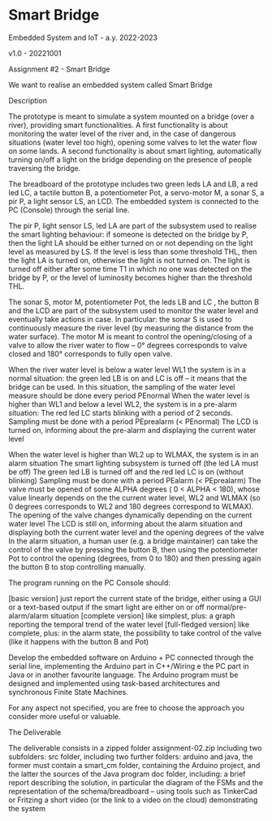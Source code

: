 # Smart Bridge

Embedded System and IoT  - a.y. 2022-2023

v1.0 - 20221001

Assignment #2 - Smart Bridge

We want to realise an embedded system called Smart Bridge

Description 

The prototype  is meant to simulate a system mounted on a bridge (over a river), providing smart functionalities.
A first functionality is about  monitoring the water level of the river and, in the case of dangerous situations (water level too high), opening some valves to let the water flow on some lands. 
A second functionality is about smart lighting, automatically turning on/off a light on the bridge depending on the presence of people traversing the bridge.

The breadboard of the prototype includes two green leds LA and LB, a red led LC, a tactile button B, a potentiometer Pot, a servo-motor M, a sonar S, a pir P, a light sensor LS, an LCD. The embedded system is connected to the PC (Console) through the serial line. 

The pir P, light sensor LS, led LA are part of the subsystem used to realise the smart lighting behaviour:
if someone is detected on the bridge  by P, then the light LA  should be either turned on or not depending on the light level as measured by LS. 
If the level is less than some threshold THL, then the light LA is turned on, otherwise the light is not turned on. 
The light is turned off either after some time T1 in which no one was detected on the bridge by P, or the level of luminosity becomes higher than the threshold THL.

The sonar S, motor M, potentiometer Pot, the leds LB and LC , the button B and the LCD are part of the subsystem used to monitor the water level and eventually take actions in case.  In particular:
 the sonar S is used to continuously measure the river level  (by measuring the distance from the water surface). 
The motor M is meant to control the opening/closing of a valve to allow the river water to flow – 0° degrees corresponds to valve closed and 180° corresponds to fully open valve.

When the river water level is below a water level WL1 the system is in a normal situation:
the green led LB is on and LC is off – it means that the bridge can be used. 
In this situation, the sampling of the water level measure should be done every period PEnormal 
When the water level is higher than WL1 and below a level WL2, the system is in a pre-alarm situation: 
The red led LC starts blinking with a period of 2 seconds.  
Sampling must be done with a period PEprealarm (< PEnormal)
The LCD is turned on, informing about the pre-alarm and displaying the current water level

When the water level is higher than WL2 up to WLMAX, the system is in an alarm situation
The smart lighting subsystem is turned off (the led LA must be off)
The green led LB  is turned off and the red led LC is on (without blinking)
Sampling must be done with a period PEalarm (< PEprealarm)
The valve must be opened of some ALPHA degrees ( 0 < ALPHA < 180), whose value linearly depends on the the current water level, WL2 and WLMAX (so 0 degrees corresponds to WL2 and 180 degrees correspond to WLMAX). The opening of the valve changes dynamically depending on the current water level
The LCD is still on, informing about the alarm situation and displaying both the current water level and the opening degrees of the valve 
In the alarm situation, a human user (e.g. a bridge maintainer) can take the control of the valve by pressing the button B, then using the potentiometer Pot to control the opening (degrees, from 0 to 180) and then pressing again the button B to stop controlling manually. 

The program running on the PC Console should:

[basic version] just report the current state of the bridge, either using a GUI or a text-based output
if the smart light are either on or off
normal/pre-alarm/alarm situation
[complete version] like simplest, plus:
a graph reporting the temporal trend of the water level 
[full-fledged version] like complete, plus:
in the alarm state, the possibility to take control of the valve (like it happens with the button B and Pot)




Develop the embedded software on Arduino + PC connected through the serial line, implementing the Arduino part in C++/Wiring e the PC part in Java or in another favourite language.  The Arduino program must be designed and implemented using task-based architectures and synchronous Finite State Machines.

For any aspect not specified, you are free to choose the approach you consider more useful or valuable.

The Deliverable

The deliverable consists in a zipped folder assignment-02.zip including two subfolders:
src folder, including 
two further folders: arduino and java, the former must contain a smart_cm folder, containing the Arduino project, and the latter the sources of the Java program
doc folder, including: 
a brief report describing the solution, in particular the diagram of the FSMs and the  representation of the schema/breadboard – using tools such as TinkerCad or Fritzing 
a short video (or the link to a video on the cloud) demonstrating the system

